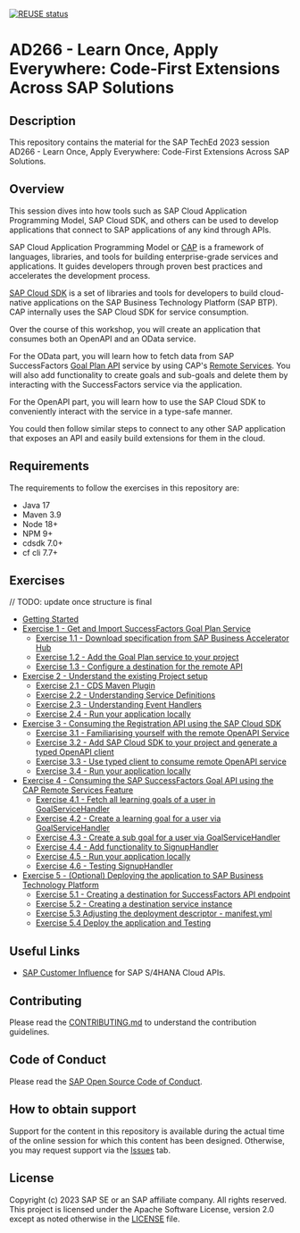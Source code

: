 [![REUSE status](https://api.reuse.software/badge/github.com/SAP-samples/teched2023-AD266)](https://api.reuse.software/info/github.com/SAP-samples/teched2023-AD266)

# AD266 - Learn Once, Apply Everywhere: Code-First Extensions Across SAP Solutions

## Description

This repository contains the material for the SAP TechEd 2023 session AD266 - Learn Once, Apply Everywhere: Code-First Extensions Across SAP Solutions.


## Overview

This session dives into how tools such as SAP Cloud Application Programming Model, SAP Cloud SDK, and others can be used to develop applications that connect to SAP applications of any kind through APIs.

SAP Cloud Application Programming Model or [CAP](https://cap.cloud.sap/docs/) is a framework of languages, libraries, and tools for building enterprise-grade services and applications. 
It guides developers through proven best practices and accelerates the development process. 

[SAP Cloud SDK](https://sap.github.io/cloud-sdk/docs/overview/overview-cloud-sdk) is a set of libraries and tools for developers to build cloud-native applications on the SAP Business Technology Platform (SAP BTP).
CAP internally uses the SAP Cloud SDK for service consumption.

Over the course of this workshop, you will create an application that consumes both an OpenAPI and an OData service. 

For the OData part, you will learn how to fetch data from SAP SuccessFactors [Goal Plan API](https://api.sap.com/api/PerformanceandGoalsPMGM/overview) service by using CAP's [Remote Services](https://cap.cloud.sap/docs/java/remote-services#configuring-remote-services).
You will also add functionality to create goals and sub-goals and delete them by interacting with the SuccessFactors service via the application.

For the OpenAPI part, you will learn how to use the SAP Cloud SDK to conveniently interact with the service in a type-safe manner. 

You could then follow similar steps to connect to any other SAP application that exposes an API and easily build extensions for them in the cloud.

## Requirements

The requirements to follow the exercises in this repository are:

- Java 17
- Maven 3.9
- Node 18+
- NPM 9+
- cdsdk 7.0+
- cf cli 7.7+

## Exercises

// TODO: update once structure is final

- [Getting Started](exercises/ex0/)
- [Exercise 1 - Get and Import SuccessFactors Goal Plan Service](exercises/ex1/)
    - [Exercise 1.1 - Download specification from SAP Business Accelerator Hub](exercises/ex1#exercise-11-download-specification-from-sap-business-accelerator-hub)
    - [Exercise 1.2 - Add the Goal Plan service to your project](exercises/ex1#exercise-12-add-the-goal-plan-service-to-your-project)
    - [Exercise 1.3 - Configure a destination for the remote API](exercises/ex1#exercise-12-configure-a-destination-for-the-remote-api)
- [Exercise 2 - Understand the existing Project setup](exercises/ex2/)
    - [Exercise 2.1 - CDS Maven Plugin](exercises/ex2#exercise-21-cds-maven-plugin)
    - [Exercise 2.2 - Understanding Service Definitions](exercises/ex2#exercise-22-understanding-service-definitions)
    - [Exercise 2.3 - Understanding Event Handlers](exercises/ex2#exercise-23-understanding-event-handlers)
    - [Exercise 2.4 - Run your application locally](exercises/ex2#exercise-24---run-your-application-locally)
- [Exercise 3 - Consuming the Registration API using the SAP Cloud SDK](exercises/ex3/)
  - [Exercise 3.1 - Familiarising yourself with the remote OpenAPI Service](exercises/ex3#exercise-31---familiarising-yourself-with-the-remote-openapi-service)
  - [Exercise 3.2 - Add SAP Cloud SDK to your project and generate a typed OpenAPI client](exercises/ex3#exercise-32---add-sap-cloud-sdk-to-your-project-and-generate-a-typed-openapi-client)
  - [Exercise 3.3 - Use typed client to consume remote OpenAPI service](exercises/ex3#exercise-33---use-typed-client-to-consume-remote-openapi-service)
  - [Exercise 3.4 - Run your application locally](exercises/ex3#exercise-34---run-your-application-locally)
- [Exercise 4 - Consuming the SAP SuccessFactors Goal API using the CAP Remote Services Feature](exercises/ex4/)
  - [Exercise 4.1 - Fetch all learning goals of a user in GoalServiceHandler](exercises/ex4#exercise-41---fetch-all-learning-goals-of-a-user-in-goalservicehandler)
  - [Exercise 4.2 - Create a learning goal for a user via GoalServiceHandler](exercises/ex4#exercise-42---create-a-learning-goal-for-a-user-via-goalservicehandler)
  - [Exercise 4.3 - Create a sub goal for a user via GoalServiceHandler](exercises/ex4#exercise-43---create-a-sub-goal-for-a-user-via-goalservicehandler)
  - [Exercise 4.4 - Add functionality to SignupHandler](exercises/ex4#exercise-44---add-functionality-to-signuphandler)
  - [Exercise 4.5 - Run your application locally](exercises/ex4#exercise-45---run-your-application-locally)
  - [Exercise 4.6 - Testing SignupHandler](exercises/ex4#exercise-46---testing-signuphandler)
- [Exercise 5 - (Optional) Deploying the application to SAP Business Technology Platform](exercises/ex5/)
  - [Exercise 5.1 - Creating a destination for SuccessFactors API endpoint](exercises/ex5#exercise-51-creating-a-destination-for-successfactors-api-endpoint)
  - [Exercise 5.2 - Creating a destination service instance](exercises/ex5#exercise-52-creating-a-destination-service-instance)
  - [Exercise 5.3 Adjusting the deployment descriptor - manifest.yml](exercises/ex5#exercise-53-adjusting-the-deployment-descriptor---manifestyml)
  - [Exercise 5.4 Deploy the application and Testing](exercises/ex5#exercise-54-deploy-the-application-and-testing)

## Useful Links
- [SAP Customer Influence](https://influence.sap.com/sap/ino/#/campaign/1175) for SAP S/4HANA Cloud APIs.

## Contributing
Please read the [CONTRIBUTING.md](./CONTRIBUTING.md) to understand the contribution guidelines.

## Code of Conduct
Please read the [SAP Open Source Code of Conduct](https://github.com/SAP-samples/.github/blob/main/CODE_OF_CONDUCT.md).

## How to obtain support

Support for the content in this repository is available during the actual time of the online session for which this content has been designed. Otherwise, you may request support via the [Issues](../../issues) tab.

## License
Copyright (c) 2023 SAP SE or an SAP affiliate company. All rights reserved. This project is licensed under the Apache Software License, version 2.0 except as noted otherwise in the [LICENSE](LICENSES/Apache-2.0.txt) file.
